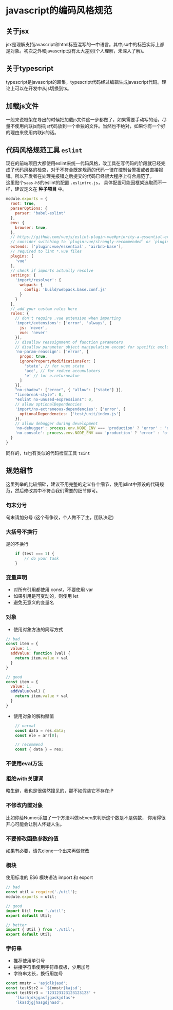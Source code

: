 # javascript的编码风格规范
## 关于jsx
jsx是理解支持javascript和html标签混写的一中语言。其中jsx中的标签实际上都是对象。初次之外和javascript没有太大差别(个人理解，未深入了解)。

## 关于typescript
typescript是javascript的超集，typescript代码经过编辑生成javascript代码。理论上可以在开发中从js切换到ts。

## 加载js文件
一般来说框架在导出的时候把加载js文件这一步都做了，如果需要手动写的话，尽量不使用内联js而把js代码放到一个单独的文件。当然也不绝对，如果你有一个好的理由来使用内联js的话。

## 代码风格规范工具 `eslint`
现在的前端项目大都使用eslint来统一代码风格，改工具在写代码的阶段就已经完成了代码风格的检查，对于不符合既定规范的代码一律在控制台警报或者直接报错。所以开发者在处理完报错之后提交的代码已经很大程序上符合规范了。  
这里贴个`saas-h5`的eslint的配置 `.eslintrc.js`， 具体配置可能因框架选取而不一样，建议定义在 __种子项目__ 中。

``` javascript
module.exports = {
  root: true,
  parserOptions: {
    parser: 'babel-eslint'
  },
  env: {
    browser: true,
  },
  // https://github.com/vuejs/eslint-plugin-vue#priority-a-essential-error-prevention
  // consider switching to `plugin:vue/strongly-recommended` or `plugin:vue/recommended` for stricter rules.
  extends: ['plugin:vue/essential', 'airbnb-base'],
  // required to lint *.vue files
  plugins: [
    'vue'
  ],
  // check if imports actually resolve
  settings: {
    'import/resolver': {
      webpack: {
        config: 'build/webpack.base.conf.js'
      }
    }
  },
  // add your custom rules here
  rules: {
    // don't require .vue extension when importing
    'import/extensions': ['error', 'always', {
      js: 'never',
      vue: 'never'
    }],
    // disallow reassignment of function parameters
    // disallow parameter object manipulation except for specific exclusions
    'no-param-reassign': ['error', {
      props: true,
      ignorePropertyModificationsFor: [
        'state', // for vuex state
        'acc', // for reduce accumulators
        'e' // for e.returnvalue
      ]
    }],
    "no-shadow": ["error", { "allow": ["state"] }],
    "linebreak-style": 0,
    "eslint no-unused-expressions": 0,
    // allow optionalDependencies
    'import/no-extraneous-dependencies': ['error', {
      optionalDependencies: ['test/unit/index.js']
    }],
    // allow debugger during development
    'no-debugger': process.env.NODE_ENV === 'production' ? 'error' : 'off',
    'no-console': process.env.NODE_ENV === 'production' ? 'error' : 'off'
  }
}

```

同样的，ts也有类似的代码检查工具 `tsint`

## 规范细节
这里列举的比较细碎，建议不用完整的定义各个细节，使用jslint中预设的代码规范，然后修改其中不符合我们需要的细节即可。
### 句末分号
句末请加分号 (这个有争议，个人做不了主，团队决定)
### 大括号不换行
是的不换行
``` javascript
    if (test === 1) {
        // do your task
    }
```
### 变量声明
- 对所有引用都使用 const，不要使用 var
- 如果引用是可变动的，则使用 let
- 避免无意义的变量名

### 对象
- 使用对象方法的简写方式  
  

``` javascript
// bad
const item = {
  value: 1,
  addValue: function (val) {
    return item.value + val
  }
}

// good
const item = {
  value: 1,
  addValue(val) {
    return item.value + val
  }
}
```
- 使用对象的解构赋值
``` javascript
    // normal
    const data = res.data;
    const ele = arr[0];

    // recommend
    const { data } = res;
```


### 不使用eval方法

### 拒绝with关键词
略生僻，我也是很偶然撞见的，那不如假装它不存在:P 

### 不修改内置对象
比如你给Numer添加了一个方法叫做isEven来判断这个数是不是偶数， 你用得很开心可能会让别人怀疑人生。

### 不要修改函数参数的值
如果有必要，请先clone一个出来再做修改

### 模块
使用标准的 ES6 模块语法 import 和 export
``` javascript
// bad
const util = require('./util');
module.exports = util;

// good
import Util from './util';
export default Util;

// better
import { Util } from './util';
export default Util;
```
### 字符串 
- 推荐使用单引号
- 拼接字符串使用字符串模板，少用加号
- 字符串太长，换行用加号  
  

``` javascript
const mmstr = 'asjdlkjasd';
const testStr2 = `${mmstr}kajsd`;
const testStr3 = '123123123123123123' + 
    'lkashjdkjgasfjgaskjdfas'+
    'lkasdjgjhasgdjhasd';
```
